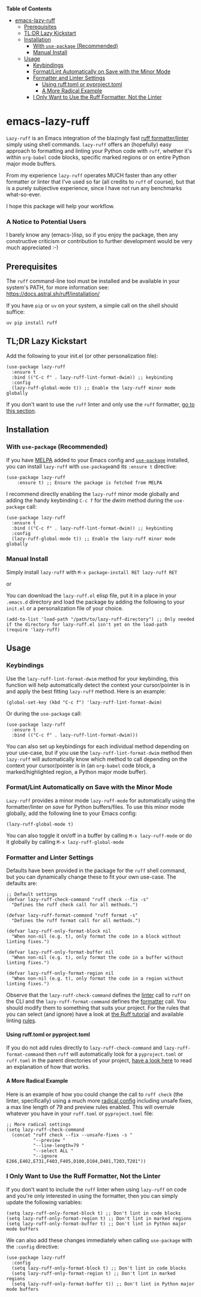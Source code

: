<!-- TOC was generated using markdown-toc package for Emacs -->
<!-- markdown-toc start - Don't edit this section. Run M-x markdown-toc-refresh-toc -->
**Table of Contents**

- [emacs-lazy-ruff](#emacs-lazy-ruff)
    - [Prerequisites](#prerequisites)
    - [TL;DR Lazy Kickstart](#tldr-lazy-kickstart)
    - [Installation](#installation)
        - [With `use-package` (Recommended)](#with-use-package-recommended)
        - [Manual Install](#manual-install)
    - [Usage](#usage)
        - [Keybindings](#keybindings)
        - [Format/Lint Automatically on Save with the Minor Mode](#formatlint-automatically-on-save-with-the-minor-mode)
        - [Formatter and Linter Settings](#formatter-and-linter-settings)
            - [Using ruff.toml or pyproject.toml](#using-rufftoml-or-pyprojecttoml)
            - [A More Radical Example](#a-more-radical-example)
        - [I Only Want to Use the Ruff Formatter, Not the Linter](#i-only-want-to-use-the-ruff-formatter-not-the-linter)

<!-- markdown-toc end -->

# emacs-lazy-ruff

`Lazy-ruff` is an Emacs integration of the blazingly fast [ruff
formatter/linter](https://docs.astral.sh/ruff) simply using shell
commands. `lazy-ruff` offers an (hopefully) easy approach to formatting and
linting your Python code with `ruff`, whether it's within `org-babel` code
blocks, specific marked regions or on entire Python major mode buffers.

From my experience `lazy-ruff` operates MUCH faster than any other formatter or
linter that I've used so far (all credits to `ruff` of course), but that is a
purely subjective experience, since I have not run any benchmarks what-so-ever.

I hope this package will help your workflow.

### A Notice to Potential Users
I barely know any (emacs-)lisp, so if you enjoy the package, then any
constructive criticism or contribution to further development would be very
much appreciated :-)

## Prerequisites
The `ruff` command-line tool must be installed and be available in your
system's PATH, for more information see:
https://docs.astral.sh/ruff/installation/

If you have `pip` or `uv` on your system, a simple call on the shell should
suffice:

``` shell
uv pip install ruff
```

## TL;DR Lazy Kickstart

Add the following to your init.el (or other personalization file):

``` emacs-lisp
(use-package lazy-ruff
  :ensure t
  :bind (("C-c f" . lazy-ruff-lint-format-dwim)) ;; keybinding
  :config
  (lazy-ruff-global-mode t)) ;; Enable the lazy-ruff minor mode globally
```

If you don't want to use the `ruff` linter and only use the `ruff`
formatter, [go to this
section](#i-only-want-to-use-the-ruff-formatter-not-the-linter).

## Installation
### With `use-package` (Recommended)

If you have [MELPA](https://melpa.org/#/) added to your Emacs config and
[`use-package`](https://github.com/jwiegley/use-package) installed, you can
install `lazy-ruff` with `use-package`and its `:ensure t` directive:

``` emacs-lisp
(use-package lazy-ruff
    :ensure t) ;; Ensure the package is fetched from MELPA
```

I recommend directly enabling the `lazy-ruff` minor mode globally and adding
the handy keybinding `C-c f` for the *dwim* method during the `use-package`
call:

``` emacs-lisp
(use-package lazy-ruff
  :ensure t
  :bind (("C-c f" . lazy-ruff-lint-format-dwim)) ;; keybinding
  :config
  (lazy-ruff-global-mode t)) ;; Enable the lazy-ruff minor mode globally
```

### Manual Install
Simply install `lazy-ruff` with `M-x package-install RET lazy-ruff RET`

or

You can download the `lazy-ruff.el` elisp file, put it in a place in your
`.emacs.d` directory and load the package by adding the following to your
`init.el` or a personalization file of your choice.
``` emacs-lisp
(add-to-list 'load-path "/path/to/lazy-ruff-directory") ;; Only needed if the directory for lazy-ruff.el isn't yet on the load-path
(require 'lazy-ruff)
```

## Usage
### Keybindings

Use the `lazy-ruff-lint-format-dwim` method for your keybinding, this function
will help automatically detect the context your cursor/pointer is in and apply
the best fitting `lazy-ruff` method. Here is an example:

``` emacs-lisp
(global-set-key (kbd "C-c f") 'lazy-ruff-lint-format-dwim)
```

Or during the `use-package` call:
``` emacs-lisp
(use-package lazy-ruff
  :ensure t
  :bind (("C-c f" . lazy-ruff-lint-format-dwim)))
```


You can also set up keybindings for each individual method depending on your
use-case, but if you use the `lazy-ruff-lint-format-dwim` method then
`lazy-ruff` will automatically know which method to call depending on the
context your cursor/pointer is in (an `org-babel` code block, a
marked/highlighted region, a Python major mode buffer).

### Format/Lint Automatically on Save with the Minor Mode
`Lazy-ruff` provides a minor mode `lazy-ruff-mode` for automatically using the
formatter/linter *on save* for Python buffers/files. To use this minor mode
globally, add the following line to your Emacs config:

``` emacs-lisp
(lazy-ruff-global-mode t)
```

You can also toggle it on/off in a buffer by calling `M-x lazy-ruff-mode` or do
it globally by calling `M-x lazy-ruff-global-mode`

### Formatter and Linter Settings
Defaults have been provided in the package for the `ruff` shell command, but
you can dynamically change these to fit your own use-case. The defaults are:

``` emacs-lisp
;; Default settings
(defvar lazy-ruff-check-command "ruff check --fix -s"
  "Defines the ruff check call for all methods.")
  
(defvar lazy-ruff-format-command "ruff format -s"
  "Defines the ruff format call for all methods.")

(defvar lazy-ruff-only-format-block nil
  "When non-nil (e.g. t), only format the code in a block without linting fixes.")

(defvar lazy-ruff-only-format-buffer nil
  "When non-nil (e.g. t), only format the code in a buffer without linting fixes.")

(defvar lazy-ruff-only-format-region nil
  "When non-nil (e.g. t), only format the code in a region without linting fixes.")
```

Observe that the `lazy-ruff-check-command` defines the <ins>linter</ins> call
to `ruff` on the CLI and the `lazy-ruff-format-command` defines the
<ins>formatter</ins> call. You should modify them to something that suits your
project. For the rules that you can select (and ignore) have a look at [the
Ruff tutorial](https://docs.astral.sh/ruff/tutorial/) and available linting
[rules](https://docs.astral.sh/ruff/rules/).

#### Using ruff.toml or pyproject.toml
If you do not add rules directly to `lazy-ruff-check-command` and
`lazy-ruff-format-command` then `ruff` will automatically look for a
`pyproject.toml` or `ruff.toml` in the parent directories of your project,
[have a look
here](https://docs.astral.sh/ruff/configuration/#config-file-discovery) to read
an explanation of how that works.

#### A More Radical Example
Here is an example of how you could change the call to `ruff check` (the
linter, specifically) using a much more [radical
config](https://docs.astral.sh/ruff/configuration/#full-command-line-interface)
including unsafe fixes, a max line length of 79 and preview rules enabled. This
will overrule whatever you have in your `ruff.toml` or `pyproject.toml` file:

``` emacs-lisp
;; More radical settings
(setq lazy-ruff-check-command
  (concat "ruff check --fix --unsafe-fixes -s "
          "--preview "
          "--line-length=79 "
          "--select ALL "
          "--ignore E266,E402,E731,F403,F405,D100,D104,D401,T203,T201"))
```

### I Only Want to Use the Ruff Formatter, Not the Linter

If you don't want to include the `ruff` linter when using `lazy-ruff` on
code and you're only interested in using the formatter, then you can simply
update the following variables:

``` emacs-lisp
(setq lazy-ruff-only-format-block t) ;; Don't lint in code blocks
(setq lazy-ruff-only-format-region t) ;; Don't lint in marked regions
(setq lazy-ruff-only-format-buffer t) ;; Don't lint in Python major mode buffers
```

We can also add these changes immediately when calling `use-package` with the
`:config` directive:

``` emacs-lisp
(use-package lazy-ruff
  :config
  (setq lazy-ruff-only-format-block t) ;; Don't lint in code blocks
  (setq lazy-ruff-only-format-region t) ;; Don't lint in marked regions
  (setq lazy-ruff-only-format-buffer t)) ;; Don't lint in Python major mode buffers
```
